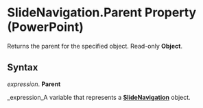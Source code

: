 
# SlideNavigation.Parent Property (PowerPoint)

Returns the parent for the specified object. Read-only  **Object**.


## Syntax

 _expression_. **Parent**

 _expression_A variable that represents a  **[SlideNavigation](3bb82afe-62a5-7e5a-597d-80f56f5cde4d.md)** object.

